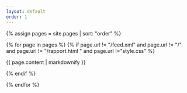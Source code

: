 ```yaml
---
layout: default
order: 1
---
```


{% assign pages = site.pages | sort: "order" %}

{% for page in pages %}
  {% if page.url != "/feed.xml" and  page.url != "/" and page.url != "/rapport.html " and page.url !="style.css" %}

{{ page.content | markdownify }}



  {% endif %}

{% endfor %}
 